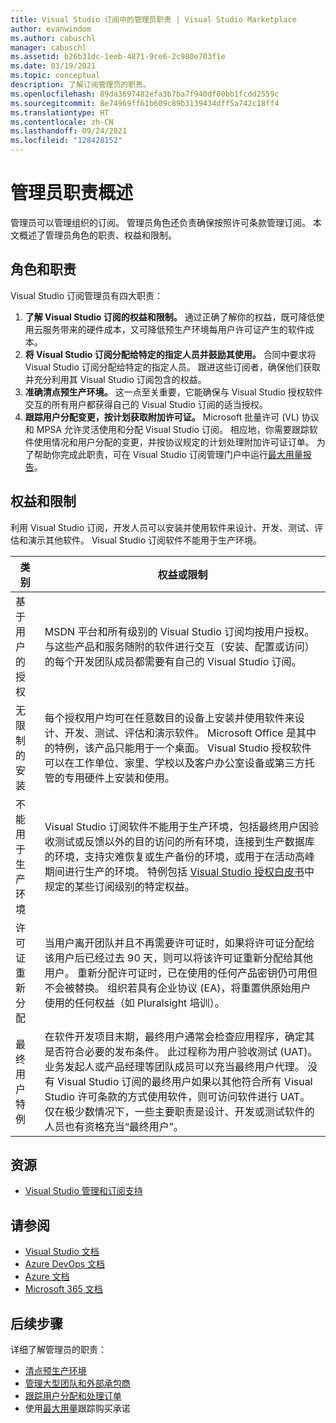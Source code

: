 ```yaml
---
title: Visual Studio 订阅中的管理员职责 | Visual Studio Marketplace
author: evanwindom
ms.author: cabuschl
manager: cabuschl
ms.assetid: b26b31dc-1eeb-4871-9ce6-2c980e703f1e
ms.date: 03/19/2021
ms.topic: conceptual
description: 了解订阅管理员的职责。
ms.openlocfilehash: 89da3697482efa3b7ba7f940df00bb1fcdd2559c
ms.sourcegitcommit: 8e74969ff61b609c89b3139434dff5a742c18ff4
ms.translationtype: HT
ms.contentlocale: zh-CN
ms.lasthandoff: 09/24/2021
ms.locfileid: "128428152"
---
```

# <a name="overview-of-admin-responsibilities"></a>管理员职责概述
管理员可以管理组织的订阅。  管理员角色还负责确保按照许可条款管理订阅。 本文概述了管理员角色的职责、权益和限制。

## <a name="roles--responsibilities"></a>角色和职责
Visual Studio 订阅管理员有四大职责：

1. **了解 Visual Studio 订阅的权益和限制。** 通过正确了解你的权益，既可降低使用云服务带来的硬件成本，又可降低预生产环境每用户许可证产生的软件成本。 
2. **将 Visual Studio 订阅分配给特定的指定人员并鼓励其使用。** 合同中要求将 Visual Studio 订阅分配给特定的指定人员。 跟进这些订阅者，确保他们获取并充分利用其 Visual Studio 订阅包含的权益。
3. **准确清点预生产环境。** 这一点至关重要，它能确保与 Visual Studio 授权软件交互的所有用户都获得自己的 Visual Studio 订阅的适当授权。 
4. **跟踪用户分配变更，按计划获取附加许可证。** Microsoft 批量许可 (VL) 协议和 MPSA 允许灵活使用和分配 Visual Studio 订阅。 相应地，你需要跟踪软件使用情况和用户分配的变更，并按协议规定的计划处理附加许可证订单。  为了帮助你完成此职责，可在 Visual Studio 订阅管理门户中运行[最大用量报告](maximum-usage.md)。 

## <a name="benefits-and-limitations"></a>权益和限制
利用 Visual Studio 订阅，开发人员可以安装并使用软件来设计、开发、测试、评估和演示其他软件。 Visual Studio 订阅软件不能用于生产环境。

| 类别                                 | 权益或限制 |
|------------------------------------------|----------------------------------------------------------------------------------------------------------------------------------------------------------------------------------------------------------------------------------------------------------------------------------------------------------------------------------------------------------------------------------------------------------------------------------------------------------------------------------------------------------------------------------------------------------------------------------------------------------------------------|
| 基于用户的授权                     | MSDN 平台和所有级别的 Visual Studio 订阅均按用户授权。 与这些产品和服务随附的软件进行交互（安装、配置或访问）的每个开发团队成员都需要有自己的 Visual Studio 订阅。                                                                                                                                                                                                                                                                                                                                  |
| 无限制的安装                  | 每个授权用户均可在任意数目的设备上安装并使用软件来设计、开发、测试、评估和演示软件。 Microsoft Office 是其中的特例，该产品只能用于一个桌面。 Visual Studio 授权软件可以在工作单位、家里、学校以及客户办公室设备或第三方托管的专用硬件上安装和使用。                                                                                                                                                                                                                                  |
| 不能用于生产环境 | Visual Studio 订阅软件不能用于生产环境，包括最终用户因验收测试或反馈以外的目的访问的所有环境，连接到生产数据库的环境，支持灾难恢复或生产备份的环境，或用于在活动高峰期间进行生产的环境。 特例包括 [Visual Studio 授权白皮书](https://aka.ms/vslicensing)中规定的某些订阅级别的特定权益。                                                                                            |
| 许可证重新分配                     | 当用户离开团队并且不再需要许可证时，如果将许可证分配给该用户后已经过去 90 天，则可以将该许可证重新分配给其他用户。 重新分配许可证时，已在使用的任何产品密钥仍可用但不会被替换。 组织若具有企业协议 (EA)，将重置供原始用户使用的任何权益（如 Pluralsight 培训）。                                                                                                                                                                                                                                                 |
| 最终用户特例                  | 在软件开发项目末期，最终用户通常会检查应用程序，确定其是否符合必要的发布条件。 此过程称为用户验收测试 (UAT)。 业务发起人或产品经理等团队成员可以充当最终用户代理。 没有 Visual Studio 订阅的最终用户如果以其他符合所有 Visual Studio 许可条款的方式使用软件，则可访问软件进行 UAT。 仅在极少数情况下，一些主要职责是设计、开发或测试软件的人员也有资格充当“最终用户”。 |

## <a name="resources"></a>资源
- [Visual Studio 管理和订阅支持](https://aka.ms/vsadminhelp)

## <a name="see-also"></a>请参阅
- [Visual Studio 文档](/visualstudio/)
- [Azure DevOps 文档](/azure/devops/)
- [Azure 文档](/azure/)
- [Microsoft 365 文档](/microsoft-365/)

## <a name="next-steps"></a>后续步骤
详细了解管理员的职责：
- [清点预生产环境](admin-inventory.md)
- [管理大型团队和外部承包商](manage-teams.md)
- [跟踪用户分配和处理订单](assignments-orders.md)
- 使用[最大用量](maximum-usage.md)跟踪购买承诺

